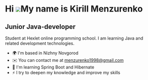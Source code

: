 Hi ![](https://user-images.githubusercontent.com/18350557/176309783-0785949b-9127-417c-8b55-ab5a4333674e.gif)My name is Kirill Menzurenko
========================================================================================================================================

Junior Java-developer
---------------------

Student at Hexlet online programming school. I am learning Java and related development technologies.

* 🌍  I'm based in Nizhny Novgorod
* ✉️  You can contact me at [menzurenko1998@gmail.com](mailto:menzurenko1998@gmail.com)
* 🧠  I'm learning Spring Boot and Hibernate
* ⚡  I try to deepen my knowledge and improve my skills
